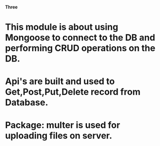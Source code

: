 #### Three ####
# This module is about using Mongoose to connect to the DB and performing CRUD operations on the DB.
# Api's are built and used to Get,Post,Put,Delete record from Database.
# Package: multer is used for uploading files on server.

